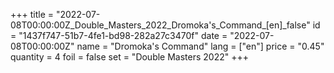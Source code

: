 +++
title = "2022-07-08T00:00:00Z_Double_Masters_2022_Dromoka's_Command_[en]_false"
id = "1437f747-51b7-4fe1-bd98-282a27c3470f"
date = "2022-07-08T00:00:00Z"
name = "Dromoka's Command"
lang = ["en"]
price = "0.45"
quantity = 4
foil = false
set = "Double Masters 2022"
+++
